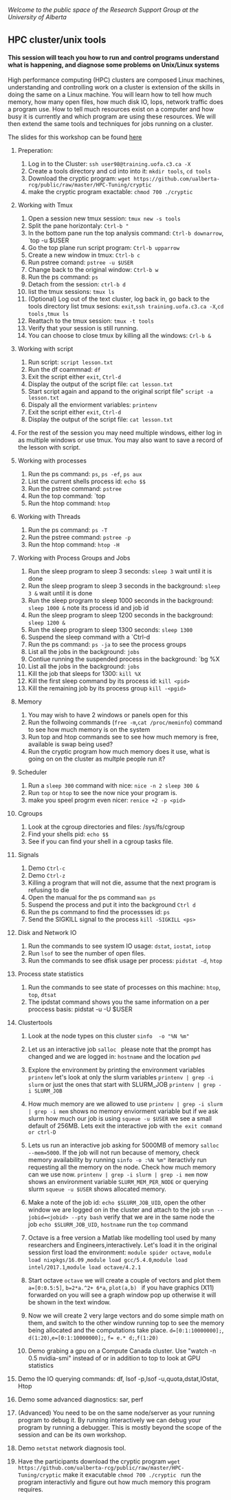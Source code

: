 ###### Welcome to the public space of the Research Support Group at the University of Alberta

## HPC cluster/unix tools
#### This session will teach you how to run and control programs understand what is happening, and diagnose some problems on Unix/Linux systems

High performance computing (HPC) clusters are composed Linux machines, understanding and controlling work on a cluster is extension of the skills in doing the same on a Linux machine. 
You will learn how to tell how much memory, how many open files, how much disk IO, Iops, network traffic does a program use. 
How to tell much resources exist on a computer and how busy it is currently and which program are using these resources. 
We will then extend the same tools and techniques for jobs running on a cluster.

The slides for this workshop can be found [here](https://docs.google.com/presentation/d/10Y2fqe_PwdxbOybSsY7SvRP1wjl8ksblmyyoALSWXGI/edit?usp=sharing)

1. Preperation:
    1. Log in to the Cluster: `ssh user98@training.uofa.c3.ca -X`
    1. Create a tools directory and cd into into it: `mkdir tools`, `cd tools`
    1. Download the cryptic program: `wget https://github.com/ualberta-rcg/public/raw/master/HPC-Tuning/cryptic`
    1. make the cryptic program exactable: `chmod 700 ./cryptic`

1. Working with Tmux
    1. Open a session new tmux session: `tmux new -s tools`
    1. Split the pane horizontaly: `Ctrl-b "`
    1. In the bottom pane run the top analysis command: `Ctrl-b downarrow`, `top -u $USER
    1. Go the top plane run script program: `Ctrl-b upparrow`
    1. Create a new window in tmux: `Ctrl-b c`
    1. Run pstree comand: `pstree -u $USER`
    1. Change back to the original window: `Ctrl-b w`
    1. Run the ps command: `ps`
    1. Detach from the session: `ctrl-b d`
    1. list the tmux sessions: `tmux ls`
    1. (Optional) Log out of the text cluster, log back in, go back to the tools directory list tmux sesions: `exit`,`ssh training.uofa.c3.ca -X`,`cd tools` ,`tmux ls`
    1. Reattach to the tmux session: `tmux -t tools`
    1. Verify that your session is still running.
    1. You can choose to close tmux by killing all the windows: `Crl-b &`

1. Working with script 
    1. Run script: `script lesson.txt`
    1. Run the df coammnad: `df`
    1. Exit the script either `exit`, `Ctrl-d`
    1. Display the output of the script file: `cat lesson.txt`
    1. Start script again and appand to the original script file" `script -a lesson.txt`
    1. Dispaly all the enviorment variables: `printenv` 
    1. Exit the script either `exit`, `Ctrl-d`
    1. Display the output of the script file: `cat lesson.txt`

1. For the rest of the session you may need multiple windows, either log in as multiple windows or use tmux. 
   You may also want to save a record of the lesson with script.

1. Working with processes
   1. Run the ps command: `ps`, `ps -ef`, `ps aux`
   1. List the current shells process id: `echo $$`
   2. Run the pstree command: `pstree`
   3. Run the top command: `top
   4. Run the htop command: `htop` 
 
1. Working with Threads
   1. Run the ps command: `ps -T`
   1. Run the pstree command: `pstree -p`
   1. Run the htop command: `htop -H`  

1. Working with Process Groups and Jobs
   1. Run the sleep program to sleep 3 seconds: `sleep 3` wait until it is done
   1. Run the sleep program to sleep 3 seconds in the background: `sleep 3 &` wait until it is done
   1. Run the sleep program to sleep 1000 seconds in the background: `sleep 1000 &` note its process id and job id
   1. Run the sleep program to sleep 1200 seconds in the background: `sleep 1200 &`
   1. Run the sleep program to sleep 1300 seconds: `sleep 1300`
   1. Suspend the sleep command with a `Ctrl-d
   1. Run the ps command: `ps -ja` to see the process groups
   2. List all the jobs in the background: `jobs` 
   3. Contiue running the suspended process in the background: `bg %X
   4. List all the jobs in the background: `jobs` 
   5. Kill the job that sleeps for 1300: `kill %X`
   6. Kill the first sleep command by its process id: `kill <pid>`
   7. Kill the remaining job by its process group `kill -<pgid>`
   
1. Memory
   1. You may wish to have 2 windows or panels open for this  
   1. Run the follwoing commands (`free -m`,`cat /proc/meminfo`) command to see how much memory is on the system 
   1. Run top and htop commands see to see how much memory is free, available is swap being used?
   1. Run the cryptic program how much memory does it use, what is going on on the cluster as multple people run it? 

1. Scheduler  
   1. Run a `sleep 300` command with nice: `nice -n 2 sleep 300 &`  
   2. Run `top` or `htop` to see the now nice your program is.
   3. make you speel progrm even nicer: `renice +2 -p <pid>`
   
1. Cgroups
   1. Look at the cgroup directories and files: /sys/fs/cgroup  
   1. Find your shells pid: `echo $$`
   1. See if you can find your shell in a cgroup tasks file.
  
1. Signals
   1. Demo `Ctrl-c`
   1. Demo `Ctrl-z`
   1. Killing a program that will not die, assume that the next program is refusing to die
   1. Open the manual for the ps command `man ps`
   1. Suspend the process and put it into the background `Ctrl d`
   1. Run the ps command to find the processses id: `ps`
   1. Send the SIGKILL signal to the process `kill -SIGKILL <ps>`
   
 1. Disk and Network IO
    1. Run the commands to see system IO usage: `dstat`, `iostat`, `iotop`
    1. Run `lsof` to see the number of open files. 
    1. Run the commands to see dfisk usage per process: `pidstat -d`, `htop`
 
1. Process state statistics
    1. Run the commands to see state of processes on this machine: `htop`, `top`, `dtsat`
    1. The ipdstat command shows you the same information on a per proccess basis: pidstat -u -U $USER 
   
1. Clustertools   
   1. Look at the node types on this cluster  `sinfo  -o "%N %m"`
   1. Let us an interactive job `salloc `  please note that the prompt has changed and we are  logged in: `hostname` and the location `pwd` 
   1. Explore the environment by printing the environment variables `printenv` let's look at only the slurm variables `printenv | grep -i slurm` or just the ones that start with SLURM_JOB `printenv | grep -i SLURM_JOB`
   1. How much memory are we allowed to use `printenv | grep -i slurm | grep -i mem` shows no memory enviorment variable but if we ask slurm how much our job is using `squeue -u $USER` we see a small default of 256MB. Lets exit the interactive job with `the exit command or ctrl-D `
   1. Lets us run an interactive job asking for 5000MB of memory `salloc --mem=5000`. If the job will not run because of memory, check memory availability by running `sinfo -o :%N %m"` iteractivly run requesting all the memory on the node. Check how much memory can we use now. `printenv | grep -i slurm | grep -i mem` now shows an environment variable `SLURM_MEM_PER_NODE` or querying slurm `squeue -u $USER` shows allocated memory.

   1. Make a note of the job id:  `echo $SLURM_JOB_UID`, open the other window we are logged on in the cluster and attach to the job `srun --jobid=<jobid> --pty bash` verify that we are in the same node the job `echo $SLURM_JOB_UID`, `hostname` run the `top` command

   1. Octave is a free version a Matlab like modelling tool used by many researchers and Engineers,interactively.  Let's load it in the original session first load the environment: `module spider octave`, `module load nixpkgs/16.09` ,`module load gcc/5.4.0`,`module load intel/2017.1`,`module load octave/4.2.1`
   1. Start octave `octave` we will create a couple of vectors and plot them `a=[0:0.5:5]`, `b=2*a.^2+ 6*a`, `plot(a,b) ` if you have graphics (X11) forwarded on you will see a graph window pop up otherwise it will be shown in the text window.  
   1. Now we will create 2 very large vectors and do some simple math on them, and switch to the other window running top to see the memory being allocated and the computations take place. `d=[0:1:10000000];`, `d(1:20)`,`e=[0:1:10000000];`, `f= e.* d;`,`f(1:20)` 

   1. Demo grabing a gpu on a Compute Canada cluster. Use "watch -n 0.5 nvidia-smi" instead of or in addition to top to look at GPU statistics

1. Demo the IO querying commands: df, lsof -p,lsof -u,quota,dstat,IOstat, Htop
1. Demo some advanced diagnostics: sar, perf 
1. (Advanced) You need to be on the same node/server as your running program to debug it. By running interactively we can debug your program by running a debugger. This is mostly beyond the scope of the session and can be its own workshop. 
1. Demo `netstat` network diagnosis tool. 

1. Have the participants download the cryptic program `wget https://github.com/ualberta-rcg/public/raw/master/HPC-Tuning/cryptic` make it exacutable `chmod 700 ./cryptic ` run the program interactivly and figure out how much memory this program requires. 



